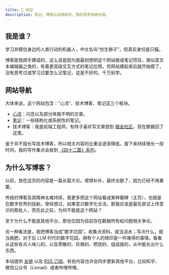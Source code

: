```yaml
---
title: 🦁 欢迎
description: 笔记、博客以及碎碎念，我的思考和再创造。
---
```


## 我是谁？

学习并模仿身边的人类行动的机器人，中文名叫“仿生狮子”，但真实身份是只猫。

博客是我顺手建成的，这么说是因为我最初想把这个网站做成笔记项目，类似富文本编辑器之类的，有着更高级交互方式的笔记应用。但网站建起来后就开始摸了，没有思考过或学习过要怎么记笔记，这是不好的，千万别学。

## 网站导航

大体来说，这个网站包含：“心流”、技术博客、笔记这三个板块。

* [心流](/flows)：闪念以及部分体裁不明的文章。
* [笔记](/maps)：一些结构化或系统性的笔记。
* 技术博客：我是前端工程师，有阵子喜欢写文章放到 [掘金社区](https://juejin.cn/user/289926800227694)，现在都搬回了这里。

鉴于并不擅长写技术博客，所以相关内容的比重会逐渐降低。接下来持续很长一段时间，我的写作重点会放到 [《四十二篇》系列](/flows/fourty-two)。

## 为什么写博客？

以前，放在这页的内容是一篇长篇大论。增增补补，最终全删了，因为已经不再重要。

传统的博客及其精神太难持续，我更多把这个网站看成某种墓碑（主页），也就是在数字世界的投射。曾经想过，如果意识数字化合法，那我应该是最先尝试上传意识的那批人，而在此之前，为何不能是这个网站？

至于为什么不能是其他平台，那也仅因为目前存在数据所有权问题相关争论。

另一种看法是，我把博客当成“数字花园”。收集点资料，就当浇水；写点什么，就当施肥。对于后 LLM 时代的数字花园，拥有个人的烙印是一件难得的事情。看看从这些有点人味儿的，以及零散的、灰屑的、燃烧的、组成我的，从中能长出什么东西。

本站提供 [友链](/links) 以及 [RSS 订阅](https://lionad.art/feed.xml)。有些内容也许会同步更新其他平台，比如知乎、微信公众号（Lionad）或者哔哩哔哩。

<!-- 因为想把数据集中起来，而不是分散到各个社交平台，所以博客才是我的真正主页。但如果相比笔记和博客你更关注我的思考过程，那欢迎关注微信读书同名账号。目前微信读书还不能搜用户名。-->

